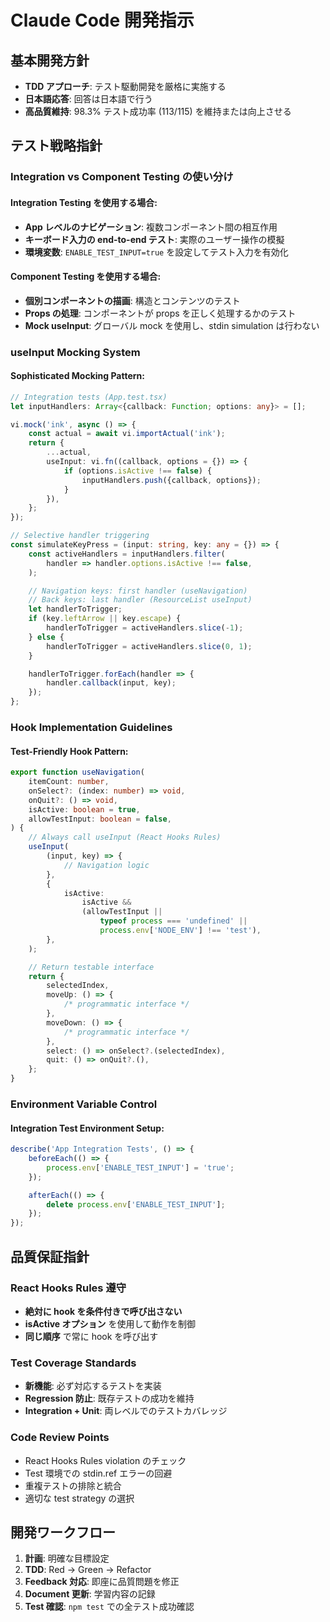 # Claude Code 開発指示

## 基本開発方針

- **TDD アプローチ**: テスト駆動開発を厳格に実施する
- **日本語応答**: 回答は日本語で行う
- **高品質維持**: 98.3% テスト成功率 (113/115) を維持または向上させる

## テスト戦略指針

### Integration vs Component Testing の使い分け

#### Integration Testing を使用する場合:

- **App レベルのナビゲーション**: 複数コンポーネント間の相互作用
- **キーボード入力の end-to-end テスト**: 実際のユーザー操作の模擬
- **環境変数**: `ENABLE_TEST_INPUT=true` を設定してテスト入力を有効化

#### Component Testing を使用する場合:

- **個別コンポーネントの描画**: 構造とコンテンツのテスト
- **Props の処理**: コンポーネントが props を正しく処理するかのテスト
- **Mock useInput**: グローバル mock を使用し、stdin simulation は行わない

### useInput Mocking System

#### Sophisticated Mocking Pattern:

```typescript
// Integration tests (App.test.tsx)
let inputHandlers: Array<{callback: Function; options: any}> = [];

vi.mock('ink', async () => {
	const actual = await vi.importActual('ink');
	return {
		...actual,
		useInput: vi.fn((callback, options = {}) => {
			if (options.isActive !== false) {
				inputHandlers.push({callback, options});
			}
		}),
	};
});

// Selective handler triggering
const simulateKeyPress = (input: string, key: any = {}) => {
	const activeHandlers = inputHandlers.filter(
		handler => handler.options.isActive !== false,
	);

	// Navigation keys: first handler (useNavigation)
	// Back keys: last handler (ResourceList useInput)
	let handlerToTrigger;
	if (key.leftArrow || key.escape) {
		handlerToTrigger = activeHandlers.slice(-1);
	} else {
		handlerToTrigger = activeHandlers.slice(0, 1);
	}

	handlerToTrigger.forEach(handler => {
		handler.callback(input, key);
	});
};
```

### Hook Implementation Guidelines

#### Test-Friendly Hook Pattern:

```typescript
export function useNavigation(
	itemCount: number,
	onSelect?: (index: number) => void,
	onQuit?: () => void,
	isActive: boolean = true,
	allowTestInput: boolean = false,
) {
	// Always call useInput (React Hooks Rules)
	useInput(
		(input, key) => {
			// Navigation logic
		},
		{
			isActive:
				isActive &&
				(allowTestInput ||
					typeof process === 'undefined' ||
					process.env['NODE_ENV'] !== 'test'),
		},
	);

	// Return testable interface
	return {
		selectedIndex,
		moveUp: () => {
			/* programmatic interface */
		},
		moveDown: () => {
			/* programmatic interface */
		},
		select: () => onSelect?.(selectedIndex),
		quit: () => onQuit?.(),
	};
}
```

### Environment Variable Control

#### Integration Test Environment Setup:

```typescript
describe('App Integration Tests', () => {
	beforeEach(() => {
		process.env['ENABLE_TEST_INPUT'] = 'true';
	});

	afterEach(() => {
		delete process.env['ENABLE_TEST_INPUT'];
	});
});
```

## 品質保証指針

### React Hooks Rules 遵守

- **絶対に hook を条件付きで呼び出さない**
- **isActive オプション** を使用して動作を制御
- **同じ順序** で常に hook を呼び出す

### Test Coverage Standards

- **新機能**: 必ず対応するテストを実装
- **Regression 防止**: 既存テストの成功を維持
- **Integration + Unit**: 両レベルでのテストカバレッジ

### Code Review Points

- React Hooks Rules violation のチェック
- Test 環境での stdin.ref エラーの回避
- 重複テストの排除と統合
- 適切な test strategy の選択

## 開発ワークフロー

1. **計画**: 明確な目標設定
2. **TDD**: Red → Green → Refactor
3. **Feedback 対応**: 即座に品質問題を修正
4. **Document 更新**: 学習内容の記録
5. **Test 確認**: `npm test` での全テスト成功確認
